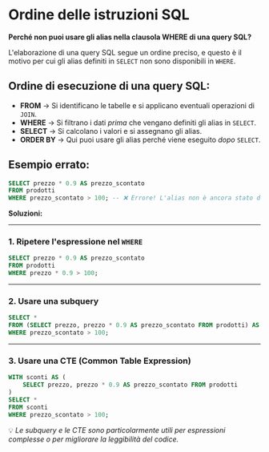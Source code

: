 # Ordine delle istruzioni SQL

**Perché non puoi usare gli alias nella clausola WHERE di una query SQL?**  

L'elaborazione di una query SQL segue un ordine preciso, e questo è il motivo per cui gli alias definiti in `SELECT` non sono disponibili in `WHERE`.  

## **Ordine di esecuzione di una query SQL:**  

- **FROM** → Si identificano le tabelle e si applicano eventuali operazioni di `JOIN`.  
- **WHERE** → Si filtrano i dati *prima* che vengano definiti gli alias in `SELECT`.  
- **SELECT** → Si calcolano i valori e si assegnano gli alias.  
- **ORDER BY** → Qui puoi usare gli alias perché viene eseguito *dopo* `SELECT`.  

## **Esempio errato:**  

```sql
SELECT prezzo * 0.9 AS prezzo_scontato  
FROM prodotti  
WHERE prezzo_scontato > 100; -- ❌ Errore! L'alias non è ancora stato definito  
```  

**Soluzioni:**  

---

### **1. Ripetere l'espressione nel `WHERE`**  

```sql
SELECT prezzo * 0.9 AS prezzo_scontato  
FROM prodotti  
WHERE prezzo * 0.9 > 100;  
```  

---

### **2. Usare una subquery**  

```sql
SELECT *  
FROM (SELECT prezzo, prezzo * 0.9 AS prezzo_scontato FROM prodotti) AS sub  
WHERE prezzo_scontato > 100;  
```  

---

### **3. Usare una CTE (Common Table Expression)**  

```sql
WITH sconti AS (  
    SELECT prezzo, prezzo * 0.9 AS prezzo_scontato FROM prodotti  
)  
SELECT *  
FROM sconti  
WHERE prezzo_scontato > 100;  
```  

💡 *Le subquery e le CTE sono particolarmente utili per espressioni complesse o per migliorare la leggibilità del codice.*  
